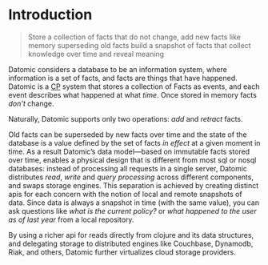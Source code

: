 Introduction
============

> Store a collection of facts
  that do not change, add
  new facts like memory
  superseding old facts
  build a snapshot
  of facts
  that collect knowledge over time
  and reveal meaning

Datomic considers a database to be an information system, where information is a
set of facts, and facts are things that have happened. Datomic is a
[CP](http://en.wikipedia.org/wiki/CAP_theorem) system that stores a collection
of Facts as events, and each event describes what happened at what _time_. Once
stored in memory facts _don't_ change.

Naturally, Datomic supports only two operations: _add_ and _retract_ facts.

Old facts can be superseded by new facts over time and the state of the database
is a value defined by the set of facts _in effect_ at a given moment in time. As
a result Datomic’s data model—based on immutable facts stored over time, enables
a physical design that is different from most sql or nosql databases: instead of
processing all requests in a single server, Datomic distributes
_read_, _write_ and _query processing_ across different components, and swaps
storage engines. This separation is achieved by creating distinct apis for each
concern with the notion of local and remote snapshots of data. Since data is always a
snapshot in time (with the same value), you can ask questions like
_what is the current policy?_ or _what happened to the user as of last year_
from a local repository.

By using a richer api for reads directly from clojure and its data structures,
and delegating storage to distributed engines like Couchbase, Dynamodb, Riak,
and others, Datomic further virtualizes cloud storage providers.
